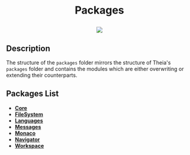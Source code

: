 # <p align="center">Packages</p>
<p align="center">
    <img src="https://img.shields.io/badge/Last_Updated-05.01.2018-blue.svg?longCache=true&style=flat-square"/>
</p>

## Description
The structure of the `packages` folder mirrors the structure of Theia's `packages` folder and
contains the modules which are either overwriting or extending their counterparts.

## Packages List
* [**Core**](core)
* [**FileSystem**](filesystem)
* [**Languages**](languages)
* [**Messages**](messages)
* [**Monaco**](monaco)
* [**Navigator**](navigator)
* [**Workspace**](workspace)
